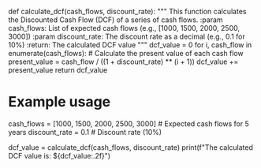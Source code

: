 def calculate_dcf(cash_flows, discount_rate):
    """
    This function calculates the Discounted Cash Flow (DCF) of a series of cash flows.
    :param cash_flows: List of expected cash flows (e.g., [1000, 1500, 2000, 2500, 3000])
    :param discount_rate: The discount rate as a decimal (e.g., 0.1 for 10%)
    :return: The calculated DCF value
    """
    dcf_value = 0
    for i, cash_flow in enumerate(cash_flows):
        # Calculate the present value of each cash flow
        present_value = cash_flow / ((1 + discount_rate) ** (i + 1))
        dcf_value += present_value
    return dcf_value

# Example usage
cash_flows = [1000, 1500, 2000, 2500, 3000]  # Expected cash flows for 5 years
discount_rate = 0.1  # Discount rate (10%)

dcf_value = calculate_dcf(cash_flows, discount_rate)
print(f"The calculated DCF value is: ${dcf_value:.2f}")

